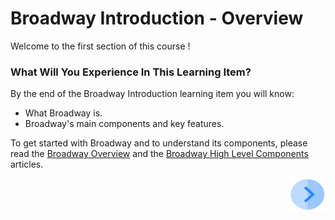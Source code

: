 # Broadway Introduction - Overview

Welcome to the first section of this course !

 

### What Will You Experience In This Learning Item?

By the end of the Broadway Introduction learning item you will know:

- What Broadway is.
- Broadway's main components and key features.

To get started with Broadway and to understand its components, please read the [Broadway Overview](/articles/19_Broadway/01_broadway_overview.md) and the [Broadway High Level Components](/articles/19_Broadway/02_broadway_high_level_components.md) articles. 


[<img align="right" width="60" height="54" src="/articles/images/Next.png">](04_broadway_tutorials.md)
